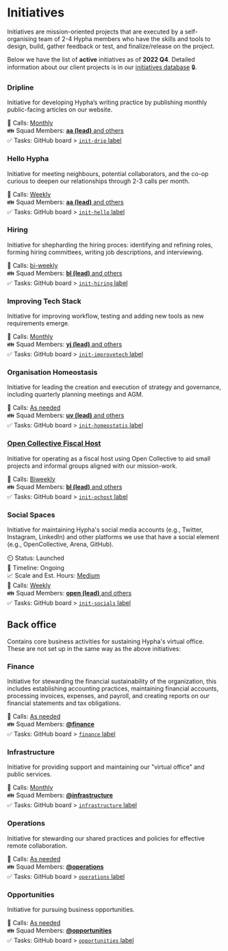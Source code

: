 # Initiatives


Initiatives are mission-oriented projects that are executed by a self-organising team of 2-4 Hypha members who have the skills and tools to design, build, gather feedback or test, and finalize/release on the project. 

Below we have the list of **active** initiatives as of **2022 Q4**. Detailed information about our client projects is in our [initiatives database][members] 🔒. 


### Dripline

Initiative for developing Hypha’s writing practice by publishing monthly public-facing articles on our website.

📅 Calls: [Monthly][calendar]   
👪 Squad Members: [**aa (lead)** and others][members]  
✅ Tasks: GitHub board > [`init-drip` label][l-drip]  

### Hello Hypha

Initiative for meeting neighbours, potential collaborators, and the co-op curious to deepen our relationships through 2-3 calls per month.

📅 Calls: [Weekly][calendar]   
👪 Squad Members:  [**aa (lead)** and others][members]   
✅ Tasks: GitHub board > [`init-hello` label][l-hello] 

### Hiring

Initiative for shepharding the hiring proces: identifying and refining roles, forming hiring committees, writing job descriptions, and interviewing.
 
📅 Calls: [bi-weekly][calendar]    
👪 Squad Members: [**bl (lead)** and others][members]    
✅ Tasks: GitHub board > [`init-hiring` label][l-hiring]  

### Improving Tech Stack

Initiative for improving workflow, testing and adding new tools as new requirements emerge.

📅 Calls: [Monthly][calendar]  
👪 Squad Members: [**yj (lead)** and others][members]   
✅ Tasks: GitHub board > [`init-improvetech` label][l-improvetech]  

### Organisation Homeostasis

Initiative for leading the creation and execution of strategy and governance, including quarterly planning meetings and AGM.
 
📅 Calls: [As needed][calendar]  
👪 Squad Members: [**uv (lead)** and others][members]   
✅ Tasks: GitHub board > [`init-homeostatis` label][l-homeostatis]  

### [Open Collective Fiscal Host][oc-host]

Initiative for operating as a fiscal host using Open Collective to aid small projects and informal groups aligned with our mission-work. 
  
📅 Calls: [Biweekly][calendar]   
👪 Squad Members: [**bl (lead)** and others][members]     
✅ Tasks: GitHub board > [`init-ochost` label][l-ochost]   

[oc-host]: https://github.com/hyphacoop/organizing/blob/master/_posts/initiatives/2021-07-01-open-collective-fiscal-host-v1.md

<!-- ### Radical Co-op Development

Initiative for being active in co-operative spaces (e.g., CIU, CWCF, etc.) and growing other co-operatives. Principle 6. 

⏲️ Status: Launched   
📑 Timeline: Ongoing   
📈 Scale and Est. Hours: [Small][hours]   
📅 Calls: [Monthly][calendar]    
👪 Squad Members: [**uv (lead)** and others][members]  
✅ Tasks: GitHub board > [`init-radcoops` label][l-radcoops]   -->

### Social Spaces

Initiative for maintaining Hypha's social media accounts (e.g., Twitter, Instagram, LinkedIn) and other platforms we use that have a social element (e.g., OpenCollective, Arena, GitHub).

⏲️ Status: Launched   
📑 Timeline: Ongoing   
📈 Scale and Est. Hours: [Medium][hours]   
📅 Calls: [Weekly][calendar]    
👪 Squad Members: [**open (lead)** and others][members]    
✅ Tasks: GitHub board > [`init-socials` label][l-socials]  


## Back office 

Contains core business activities for sustaining Hypha's virtual office. These are not set up in the same way as the above initiatives:

### Finance

Initiative for stewarding the financial sustainability of the organization, this includes establishing accounting practices, maintaining financial accounts, processing invoices, expenses, and payroll, and creating reports on our financial statements and tax obligations.

📅 Calls: [As needed][calendar]    
👪 Squad Members: [**@finance**][t-fin]   
✅ Tasks: GitHub board > [`finance` label][l-fin]   

### Infrastructure

Initiative for providing support and maintaining our "virtual office" and public services.

📅 Calls: [Monthly][calendar]   
👪 Squad Members: [**@infrastructure**][t-inf]   
✅ Tasks: GitHub board > [`infrastructure` label][l-inf]   

### Operations

Initiative for stewarding our shared practices and policies for effective remote collaboration.

📅 Calls: [As needed][calendar]   
👪 Squad Members: [**@operations**][t-ops]   
✅ Tasks: GitHub board > [`operations` label][l-ops]   

### Opportunities

Initiative for pursuing business opportunities.

📅 Calls: [As needed][calendar]   
👪 Squad Members: [**@opportunities**][t-opp]   
✅ Tasks: GitHub board > [`opportunities` label][l-opp]   

<!-- ### Scoping new initiatives

Initiative for scoping out initiatives that aren't yet formed.

📅 Calls: [As needed][calendar]    
👪 Squad Members: all Hypha members  
✅ Tasks: GitHub board > [`scoping` label][l-scope]   -->

<!-- Links: Important -->
[calendar]: https://link.hypha.coop/calendar
[projects]: https://link.hypha.coop/projects
[hours]: https://link.hypha.coop/hours
[members]: https://link.hypha.coop/initiatives

<!-- Links: Labels -->
[l-fin]: https://github.com/orgs/hyphacoop/projects/2?card_filter_query=label:"finance"
[l-opp]: https://github.com/orgs/hyphacoop/projects/2?card_filter_query=label:"opportunities"
[l-inf]: https://github.com/orgs/hyphacoop/projects/2?card_filter_query=label:"infrastructure"
[l-ops]: https://github.com/orgs/hyphacoop/projects/2?card_filter_query=label:"operations"
[l-scope]: https://github.com/orgs/hyphacoop/projects/2?card_filter_query=label:"scoping"
[l-chrysalis]: https://github.com/orgs/hyphacoop/projects/2?card_filter_query=label:"init-chrysalis"
[l-migration]: https://github.com/orgs/hyphacoop/projects/2?card_filter_query=label:"init-migration"
[l-drip]: https://github.com/orgs/hyphacoop/projects/2?card_filter_query=label:"init-drip"
[l-hello]: https://github.com/orgs/hyphacoop/projects/2?card_filter_query=label:"init-hello"
[l-improvetech]: https://github.com/orgs/hyphacoop/projects/2?card_filter_query=label:"init-improvetech"
[l-homeostatis]: https://github.com/orgs/hyphacoop/projects/2?card_filter_query=label:"init-homeostatis"
[l-ochost]: https://github.com/orgs/hyphacoop/projects/2?card_filter_query=label:"init-ochost"
[l-radcoops]: https://github.com/orgs/hyphacoop/projects/2?card_filter_query=label:"init-radcoops"
[l-socials]: https://github.com/orgs/hyphacoop/projects/2?card_filter_query=label:"init-socials"
[l-hiring]: https://github.com/orgs/hyphacoop/projects/2?card_filter_query=label:"init-hiring"

[t-opp]: https://github.com/orgs/hyphacoop/teams/opportunities/members
[t-fin]: https://github.com/orgs/hyphacoop/teams/finance/members
[t-gov]: https://github.com/orgs/hyphacoop/teams/governance/members 
[t-ops]: https://github.com/orgs/hyphacoop/teams/operations/members
[t-inf]: https://github.com/orgs/hyphacoop/teams/infrastructure/members
